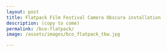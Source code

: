 ```yaml
---
layout: post
title: Flatpack Film Festival Camera Obscura installation
description: (copy to come)
permalink: /bco-flatpack/
image: /assets/images/bco_flatpack_tbw.jpg

---
```

